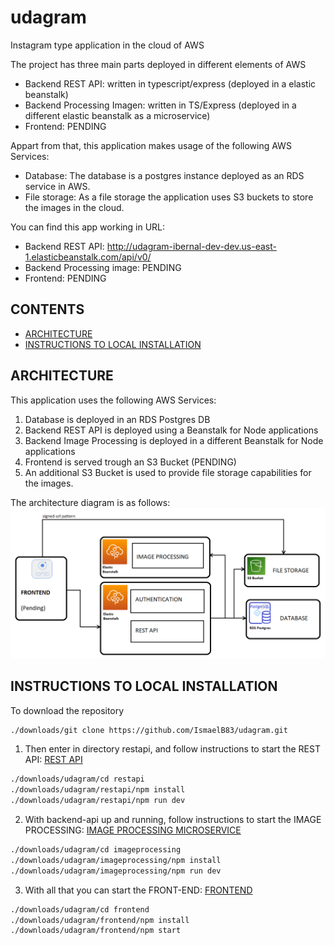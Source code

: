 # udagram
Instagram type application in the cloud of AWS

The project  has three main parts deployed in different elements of AWS
* Backend REST API: written in typescript/express (deployed in a elastic beanstalk)
* Backend Processing Imagen: written in TS/Express (deployed in a different elastic beanstalk as a microservice)
* Frontend: PENDING

Appart from that, this application makes usage of the following AWS Services:
* Database: The database is a postgres instance deployed as an RDS service in AWS.
* File storage: As a file storage the application uses S3 buckets to store the images in the cloud.

You can find this app working in URL:
* Backend REST API: http://udagram-ibernal-dev-dev.us-east-1.elasticbeanstalk.com/api/v0/
* Backend Processing image: PENDING
* Frontend: PENDING

## CONTENTS

- [ARCHITECTURE](#ARCHITECTURE)
- [INSTRUCTIONS TO LOCAL INSTALLATION](#INSTRUCTIONS-TO-LOCAL-INSTALLATION)

## ARCHITECTURE

This application uses the following AWS Services:

1) Database is deployed in an RDS Postgres DB
2) Backend REST API is deployed using a Beanstalk for Node applications
3) Backend Image Processing is deployed in a different Beanstalk for Node applications
4) Frontend is served trough an S3 Bucket (PENDING)
5) An additional S3 Bucket is used to provide file storage capabilities for the images.

The architecture diagram is as follows:
![AWS_Architecture](docs/diagram.png)

## INSTRUCTIONS TO LOCAL INSTALLATION

To download the repository

```bash
./downloads/git clone https://github.com/IsmaelB83/udagram.git
```

1) Then enter in directory restapi, and follow instructions to start the REST API: [REST API](restapi/README.md)
```bash
./downloads/udagram/cd restapi
./downloads/udagram/restapi/npm install
./downloads/udagram/restapi/npm run dev
```
2) With backend-api up and running, follow instructions to start the IMAGE PROCESSING: [IMAGE PROCESSING MICROSERVICE](imageprocessing/README.md)
```bash
./downloads/udagram/cd imageprocessing
./downloads/udagram/imageprocessing/npm install
./downloads/udagram/imageprocessing/npm run dev
```
3) With all that you can start the FRONT-END: [FRONTEND](frontend/README.md)
```bash
./downloads/udagram/cd frontend
./downloads/udagram/frontend/npm install
./downloads/udagram/frontend/npm start
```
